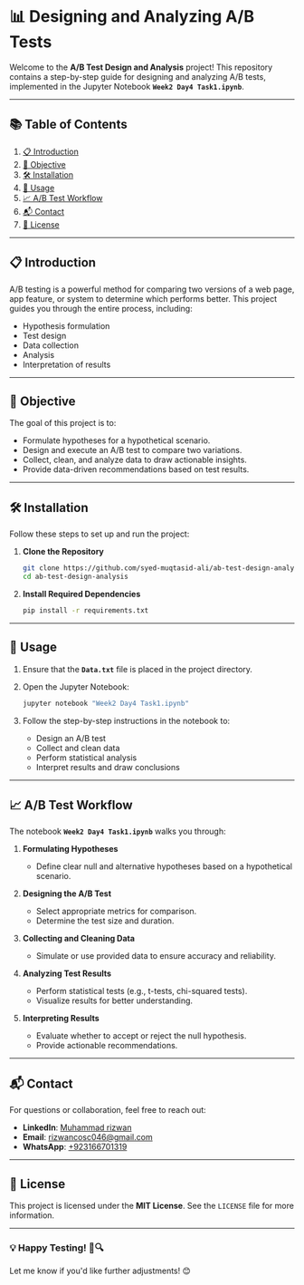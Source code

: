 
# 📊 Designing and Analyzing A/B Tests  

Welcome to the **A/B Test Design and Analysis** project! This repository contains a step-by-step guide for designing and analyzing A/B tests, implemented in the Jupyter Notebook **`Week2 Day4 Task1.ipynb`**.  

---

## 📚 Table of Contents  

1. [📋 Introduction](#📋-introduction)  
2. [🎯 Objective](#🎯-objective)  
3. [🛠️ Installation](#🛠️-installation)  
4. [🚀 Usage](#🚀-usage)  
5. [📈 A/B Test Workflow](#📈-ab-test-workflow)  
6. [📬 Contact](#📬-contact)  
7. [📜 License](#📜-license)  

---

## 📋 Introduction  

A/B testing is a powerful method for comparing two versions of a web page, app feature, or system to determine which performs better. This project guides you through the entire process, including:  
- Hypothesis formulation  
- Test design  
- Data collection  
- Analysis  
- Interpretation of results  

---

## 🎯 Objective  

The goal of this project is to:  
- Formulate hypotheses for a hypothetical scenario.  
- Design and execute an A/B test to compare two variations.  
- Collect, clean, and analyze data to draw actionable insights.  
- Provide data-driven recommendations based on test results.  

---

## 🛠️ Installation  

Follow these steps to set up and run the project:  

1. **Clone the Repository**  

   ```bash
   git clone https://github.com/syed-muqtasid-ali/ab-test-design-analysis.git
   cd ab-test-design-analysis
   ```  

2. **Install Required Dependencies**  

   ```bash
   pip install -r requirements.txt
   ```  

---

## 🚀 Usage  

1. Ensure that the **`Data.txt`** file is placed in the project directory.  
2. Open the Jupyter Notebook:  

   ```bash
   jupyter notebook "Week2 Day4 Task1.ipynb"
   ```  

3. Follow the step-by-step instructions in the notebook to:  
   - Design an A/B test  
   - Collect and clean data  
   - Perform statistical analysis  
   - Interpret results and draw conclusions  

---

## 📈 A/B Test Workflow  

The notebook **`Week2 Day4 Task1.ipynb`** walks you through:  

1. **Formulating Hypotheses**  
   - Define clear null and alternative hypotheses based on a hypothetical scenario.  

2. **Designing the A/B Test**  
   - Select appropriate metrics for comparison.  
   - Determine the test size and duration.  

3. **Collecting and Cleaning Data**  
   - Simulate or use provided data to ensure accuracy and reliability.  

4. **Analyzing Test Results**  
   - Perform statistical tests (e.g., t-tests, chi-squared tests).  
   - Visualize results for better understanding.  

5. **Interpreting Results**  
   - Evaluate whether to accept or reject the null hypothesis.  
   - Provide actionable recommendations.  

---

## 📬 Contact  

For questions or collaboration, feel free to reach out:  

- **LinkedIn**: [Muhammad rizwan](https://linkedin.com/in/your-link-here)  
- **Email**: [rizwancosc046@gmail.com](mailto:your-email@example.com)  
- **WhatsApp**: [+923166701319](https://wa.me/1234567890)  

---

## 📜 License  

This project is licensed under the **MIT License**. See the `LICENSE` file for more information.  

---

### 💡 Happy Testing! 🎉🔍  

Let me know if you'd like further adjustments! 😊  
